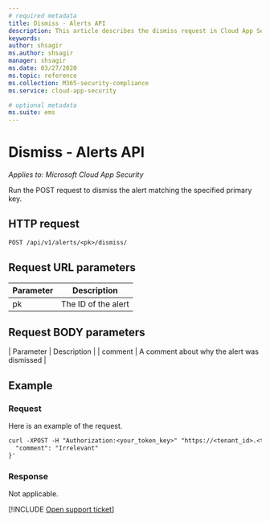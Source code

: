 ```yaml
---
# required metadata
title: Dismiss - Alerts API
description: This article describes the dismiss request in Cloud App Security's Alerts API.
keywords:
author: shsagir
ms.author: shsagir
manager: shsagir
ms.date: 03/27/2020
ms.topic: reference
ms.collection: M365-security-compliance
ms.service: cloud-app-security

# optional metadata
ms.suite: ems
---
```

# Dismiss - Alerts API

*Applies to: Microsoft Cloud App Security*

Run the POST request to dismiss the alert matching the specified primary key.

## HTTP request

```rest
POST /api/v1/alerts/<pk>/dismiss/
```

## Request URL parameters

| Parameter | Description |
| --- | --- |
| pk | The ID of the alert |

## Request BODY parameters

| Parameter | Description |
| comment | A comment about why the alert was dismissed |

## Example

### Request

Here is an example of the request.

```rest
curl -XPOST -H "Authorization:<your_token_key>" "https://<tenant_id>.<tenant_region>.contoso.com/api/v1/alerts/<pk>/dismiss/" -d '{
  "comment": "Irrelevant"
}'
```

### Response

Not applicable.

[!INCLUDE [Open support ticket](includes/support.md)]
